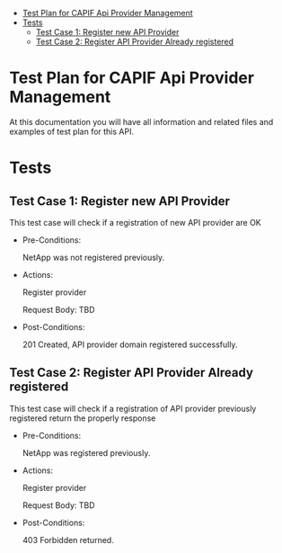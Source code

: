 - [Test Plan for CAPIF Api Provider Management](#test-plan-for-capif-api-provider-management)
- [Tests](#tests)
  - [Test Case 1: Register new API Provider](#test-case-1-register-new-api-provider)
  - [Test Case 2: Register API Provider Already registered](#test-case-2-register-api-provider-already-registered)


# Test Plan for CAPIF Api Provider Management
At this documentation you will have all information and related files and examples of test plan for this API.

# Tests

## Test Case 1: Register new API Provider
  
  This test case will check if a registration of new API provider are OK 

* Pre-Conditions:
  
  NetApp was not registered previously.

* Actions:

  Register provider

  Request Body: TBD

* Post-Conditions:
  
  201 Created, API provider domain registered successfully.




## Test Case 2: Register API Provider Already registered

  This test case will check if a registration of API provider previously registered return the properly response 

* Pre-Conditions:
  
  NetApp was registered previously.

* Actions:

  Register provider
  
  Request Body: TBD

* Post-Conditions:
  
  403 Forbidden returned.